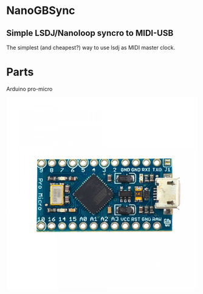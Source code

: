# NanoGBSync
Simple LSDJ/Nanoloop syncro to MIDI-USB
----

The simplest (and cheapest?) way to use lsdj as MIDI master clock.

# Parts
Arduino pro-micro

![Arduino pro micro](arduino-pro-micro.jpg)
